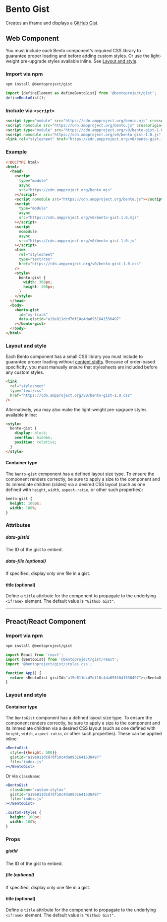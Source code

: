 # Bento Gist

Creates an iframe and displays a [GitHub Gist](https://docs.github.com/en/github/writing-on-github/creating-gists).

## Web Component

You must include each Bento component's required CSS library to guarantee proper loading and before adding custom styles. Or use the light-weight pre-upgrade styles available inline. See [Layout and style](#layout-and-style).

### Import via npm

```sh
npm install @bentoproject/gist
```

```javascript
import {defineElement as defineBentoGist} from '@bentoproject/gist';
defineBentoGist();
```

### Include via `<script>`

```html
<script type="module" src="https://cdn.ampproject.org/bento.mjs" crossorigin="anonymous"></script>
<script nomodule src="https://cdn.ampproject.org/bento.js" crossorigin="anonymous"></script>
<script type="module" src="https://cdn.ampproject.org/v0/bento-gist-1.0.mjs" crossorigin="anonymous"></script>
<script nomodule src="https://cdn.ampproject.org/v0/bento-gist-1.0.js" crossorigin="anonymous"></script>
<link rel="stylesheet" href="https://cdn.ampproject.org/v0/bento-gist-1.0.css" crossorigin="anonymous">
```

### Example

<!--% example %-->

```html
<!DOCTYPE html>
<html>
  <head>
    <script
      type="module"
      async
      src="https://cdn.ampproject.org/bento.mjs"
    ></script>
    <script nomodule src="https://cdn.ampproject.org/bento.js"></script>
    <script
      type="module"
      async
      src="https://cdn.ampproject.org/v0/bento-gist-1.0.mjs"
    ></script>
    <script
      nomodule
      async
      src="https://cdn.ampproject.org/v0/bento-gist-1.0.js"
    ></script>
    <link
      rel="stylesheet"
      type="text/css"
      href="https://cdn.ampproject.org/v0/bento-gist-1.0.css"
    />
    <style>
      bento-gist {
        width: 300px;
        height: 300px;
      }
    </style>
  </head>
  <body>
    <bento-gist
      id="my-track"
      data-gistid="a19e811dcd7df10c4da0931641538497"
    ></bento-gist>
  </body>
</html>
```

### Layout and style

Each Bento component has a small CSS library you must include to guarantee proper loading without [content shifts](https://web.dev/cls/). Because of order-based specificity, you must manually ensure that stylesheets are included before any custom styles.

```html
<link
  rel="stylesheet"
  type="text/css"
  href="https://cdn.ampproject.org/v0/bento-gist-1.0.css"
/>
```

Alternatively, you may also make the light-weight pre-upgrade styles available inline:

```html
<style>
  bento-gist {
    display: block;
    overflow: hidden;
    position: relative;
  }
</style>
```

#### Container type

The `bento-gist` component has a defined layout size type. To ensure the component renders correctly, be sure to apply a size to the component and its immediate children (slides) via a desired CSS layout (such as one defined with `height`, `width`, `aspect-ratio`, or other such properties):

```css
bento-gist {
  height: 100px;
  width: 100%;
}
```

### Attributes

##### data-gistid

The ID of the gist to embed.

##### data-file (optional)

If specified, display only one file in a gist.

#### title (optional)

Define a `title` attribute for the component to propagate to the underlying `<iframe>` element. The default value is `"Github Gist"`.

---

## Preact/React Component

### Import via npm

```sh
npm install @bentoproject/gist
```

```javascript
import React from 'react';
import {BentoGist} from '@bentoproject/gist/react';
import '@bentoproject/gist/styles.css';

function App() {
  return <BentoGist gistId="a19e811dcd7df10c4da0931641538497"></BentoGist>;
}
```

### Layout and style

#### Container type

The `BentoGist` component has a defined layout size type. To ensure the component renders correctly, be sure to apply a size to the component and its immediate children via a desired CSS layout (such as one defined with `height`, `width`, `aspect-ratio`, or other such properties). These can be applied inline:

```jsx
<BentoGist
  style={{height: 500}}
  gistId="a19e811dcd7df10c4da0931641538497"
  file="index.js"
></BentoGist>
```

Or via `className`:

```jsx
<BentoGist
  className="custom-styles"
  gistId="a19e811dcd7df10c4da0931641538497"
  file="index.js"
></BentoGist>
```

```css
.custom-styles {
  height: 100px;
  width: 100%;
}
```

### Props

##### gistId

The ID of the gist to embed.

##### file (optional)

If specified, display only one file in a gist.

#### title (optional)

Define a `title` attribute for the component to propagate to the underlying `<iframe>` element. The default value is `"Github Gist"`.
